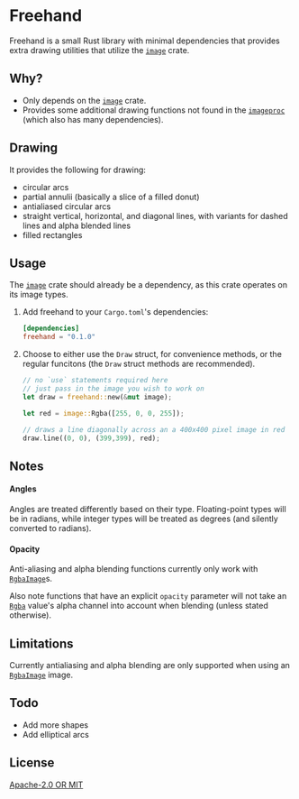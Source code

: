 # Freehand

Freehand is a small Rust library with minimal dependencies that provides extra drawing utilities that utilize the [`image`](https://docs.rs/image/latest/image/) crate.

## Why?

- Only depends on the [`image`](https://docs.rs/image/latest/image/) crate.
- Provides some additional drawing functions not found in the [`imageproc`](https://docs.rs/imageproc/latest/imageproc/) (which also has many dependencies).

## Drawing

It provides the following for drawing:
- circular arcs
- partial annulii (basically a slice of a filled donut)
- antialiased circular arcs
- straight vertical, horizontal, and diagonal lines, with variants for dashed lines and alpha blended lines
- filled rectangles

## Usage

The [`image`](https://docs.rs/image/latest/image/) crate should already be a dependency, as this crate operates on its image types.

1. Add freehand to your `Cargo.toml`'s dependencies:

    ```toml
    [dependencies]
    freehand = "0.1.0"
    ```

2. Choose to either use the `Draw` struct, for convenience methods, or the regular funcitons (the `Draw` struct methods are recommended).

    ```rust
    // no `use` statements required here
    // just pass in the image you wish to work on
    let draw = freehand::new(&mut image);
    
    let red = image::Rgba([255, 0, 0, 255]);
    
    // draws a line diagonally across an a 400x400 pixel image in red
    draw.line((0, 0), (399,399), red);
    ```

## Notes

#### Angles

Angles are treated differently based on their type. Floating-point types will be in radians, while integer types will be treated as degrees (and silently converted to radians).

#### Opacity

Anti-aliasing and alpha blending functions currently only work with [`RgbaImage`](https://docs.rs/image/latest/image/type.RgbaImage.html)s.

Also note functions that have an explicit `opacity` parameter will not take an [`Rgba`](https://docs.rs/image/latest/image/struct.Rgba.html) value's alpha channel into account when blending (unless stated otherwise).

## Limitations

Currently antialiasing and alpha blending are only supported when using an [`RgbaImage`](https://docs.rs/image/latest/image/type.RgbaImage.html) image.

## Todo

- Add more shapes
- Add elliptical arcs


## License

[Apache-2.0 OR MIT](https://spdx.dev/ids/)

<!-- SPDX-License-Identifier: Apache-2.0 OR MIT -->
